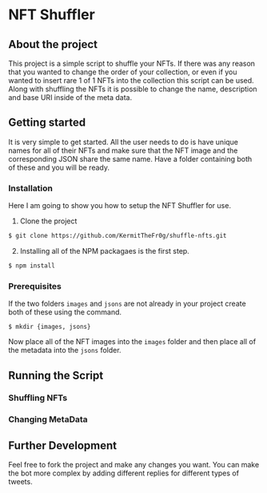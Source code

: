 # NFT Shuffler

## About the project
This project is a simple script to shuffle your NFTs. If there was any reason that you wanted to change the order of your collection, or even if you wanted to insert rare 1 of 1 NFTs into the collection this script can be used. Along with shuffling the NFTs it is possible to change the name, description and base URI inside of the meta data.

## Getting started 
It is very simple to get started. All the user needs to do is have unique names for all of their NFTs and make sure that the NFT image and the corresponding JSON share the same name. Have a folder containing both of these and you will be ready.

### Installation
Here I am going to show you how to setup the NFT Shuffler for use.
1. Clone the project
```sh
$ git clone https://github.com/KermitTheFr0g/shuffle-nfts.git 
```
2. Installing all of the NPM packagaes is the first step.
```sh
$ npm install
```

### Prerequisites
If the two folders `images` and `jsons` are not already in your project create both of these using the command.
```
$ mkdir {images, jsons}
```
Now place all of the NFT images into the `images` folder and then place all of the metadata into the `jsons` folder.

## Running the Script
### Shuffling NFTs
### Changing MetaData

## Further Development
Feel free to fork the project and make any changes you want. You can make the bot more complex by adding different replies for different types of tweets.

